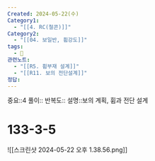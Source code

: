 ```yaml
---
Created: 2024-05-22(수)
Category1:
  - "[[4. RC(철콘)]]"
Category2:
  - "[[04. 보일반, 휨강도]]"
tags:
  - 🧮
관련노트:
  - "[[R5. 휨부재 설계]]"
  - "[[R11. 보의 전단설계]]"
정답:
---
```

중요::4
풀이::
반복도::
설명::보의 계획, 휨과 전단 설계
#  133-3-5

![[스크린샷 2024-05-22 오후 1.38.56.png]]